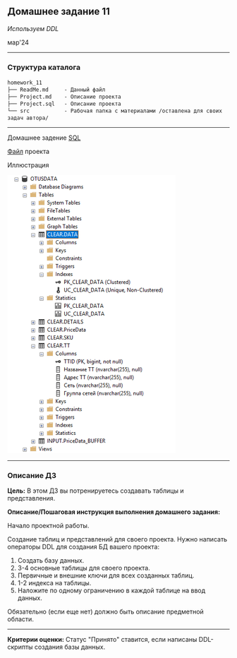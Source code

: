 ## Домашнее задание 11
*Используем DDL*

мар'24
<hr>

### Структура каталога

```
homework_11
├── ReadMe.md     - Данный файл
├── Project.md    - Описание проекта
├── Project.sql   - Описание проекта
└── src           - Рабочая папка с материалами /оставлена для своих задач автора/

```

<hr>

Домашнее задение [SQL](Project.sql)

[Файл](Project.md) проекта

Иллюстрация 

![img.png](../homework_10/src/img.png)

<hr>

### Описание ДЗ

**Цель:**
В этом ДЗ вы потренируетесь создавать таблицы и представления.

**Описание/Пошаговая инструкция выполнения домашнего задания:**

Начало проектной работы.

Создание таблиц и представлений для своего проекта.
Нужно написать операторы DDL для создания БД вашего проекта:

1. Создать базу данных.
2. 3-4 основные таблицы для своего проекта.
3. Первичные и внешние ключи для всех созданных таблиц. 
4. 1-2 индекса на таблицы.
5. Наложите по одному ограничению в каждой таблице на ввод данных.

Обязательно (если еще нет) должно быть описание предметной области.
<hr>

**Критерии оценки:** Статус "Принято" ставится, если написаны DDL-скрипты создания базы данных.

